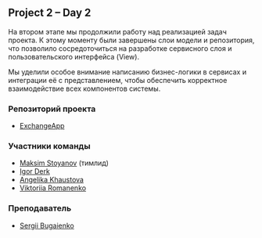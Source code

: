 ## Project 2 – Day 2
На втором этапе мы продолжили работу над реализацией задач проекта. К этому моменту были завершены слои модели и репозитория, что позволило сосредоточиться на разработке сервисного слоя и пользовательского интерфейса (View).

Мы уделили особое внимание написанию бизнес-логики в сервисах и интеграции её с представлением, чтобы обеспечить корректное взаимодействие всех компонентов системы.

### Репозиторий проекта
- [ExchangeApp](https://github.com/MaksymStoianov/AIT.ExchangeApp)

### Участники команды
- [Maksim Stoyanov](https://github.com/MaksymStoianov) (тимлид)
- [Igor Derk](https://github.com/IgorDerk)
- [Angelika Khaustova](https://github.com/AngelikaKhaustova)
- [Viktoriia Romanenko](https://github.com/Viktor11a-Romanenko)

### Преподаватель
- [Sergii Bugaienko](https://github.com/Bugaienko)
